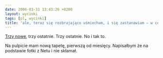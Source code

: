 ```yaml
---
date: 2006-03-31 13:43:26 +0200
layout: wycinki
tags: [pl, wycinki]
title: 'ale, teraz się rozbrajająco uśmiecham, i się zastanawiam – w co wierzysz, bo [żart] mi wszystko przysłonił'
---
```


[Trzy nowe](/l+k 'all true, all true'), trzy ostatnie. Trzy ostatnie. No i tak to.

Na pulpicie mam nową tapetę, pierwszą od miesięcy. Napisałbym że na podstawie fotki z Netu i nie skłamał.
